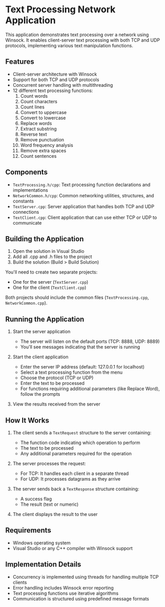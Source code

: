 # Text Processing Network Application

This application demonstrates text processing over a network using Winsock. It enables client-server text processing with both TCP and UDP protocols, implementing various text manipulation functions.

## Features

- Client-server architecture with Winsock
- Support for both TCP and UDP protocols
- Concurrent server handling with multithreading
- 12 different text processing functions:
  1. Count words
  2. Count characters
  3. Count lines
  4. Convert to uppercase
  5. Convert to lowercase
  6. Replace words
  7. Extract substring
  8. Reverse text
  9. Remove punctuation
  10. Word frequency analysis
  11. Remove extra spaces
  12. Count sentences

## Components

- `TextProcessing.h/cpp`: Text processing function declarations and implementations
- `NetworkCommon.h/cpp`: Common networking utilities, structures, and constants
- `TextServer.cpp`: Server application that handles both TCP and UDP connections
- `TextClient.cpp`: Client application that can use either TCP or UDP to communicate

## Building the Application

1. Open the solution in Visual Studio
2. Add all .cpp and .h files to the project
3. Build the solution (Build > Build Solution)

You'll need to create two separate projects:

- One for the server (`TextServer.cpp`)
- One for the client (`TextClient.cpp`)

Both projects should include the common files (`TextProcessing.cpp`, `NetworkCommon.cpp`).

## Running the Application

1. Start the server application

   - The server will listen on the default ports (TCP: 8888, UDP: 8889)
   - You'll see messages indicating that the server is running

2. Start the client application

   - Enter the server IP address (default: 127.0.0.1 for localhost)
   - Select a text processing function from the menu
   - Choose the protocol (TCP or UDP)
   - Enter the text to be processed
   - For functions requiring additional parameters (like Replace Word), follow the prompts

3. View the results received from the server

## How It Works

1. The client sends a `TextRequest` structure to the server containing:

   - The function code indicating which operation to perform
   - The text to be processed
   - Any additional parameters required for the operation

2. The server processes the request:

   - For TCP: It handles each client in a separate thread
   - For UDP: It processes datagrams as they arrive

3. The server sends back a `TextResponse` structure containing:

   - A success flag
   - The result (text or numeric)

4. The client displays the result to the user

## Requirements

- Windows operating system
- Visual Studio or any C++ compiler with Winsock support

## Implementation Details

- Concurrency is implemented using threads for handling multiple TCP clients
- Error handling includes Winsock error reporting
- Text processing functions use iterative algorithms
- Communication is structured using predefined message formats

